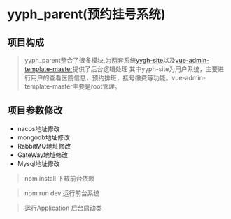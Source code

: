 # yyph_parent(预约挂号系统)
## 项目构成
> yyph_parent整合了很多模块,为两套系统[yygh-site](https://github.com/Pronting/yygh_demo/tree/master/yygh-site)以及[vue-admin-template-master](https://gitee.com/pronting/yygh_parent_q)提供了后台逻辑处理
其中yyph-site为用户系统，主要进行用户的查看医院信息，预约排班，挂号缴费等功能。vue-admin-template-master主要是root管理。

## 项目参数修改
* nacos地址修改
* mongodb地址修改
* RabbitMQ地址修改
* GateWay地址修改
* Mysql地址修改

> npm install 下载前台依赖

> npm run dev  运行前台系统

> 运行Application 后台启动类

